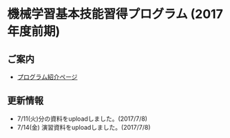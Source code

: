 # 機械学習基本技能習得プログラム (2017年度前期)

## ご案内

* [プログラム紹介ページ](http://masahiroaraki.github.io/program17a/)

## 更新情報

* 7/11(火)分の資料をuploadしました。(2017/7/8)
* 7/14(金) 演習資料をuploadしました。(2017/7/8)


